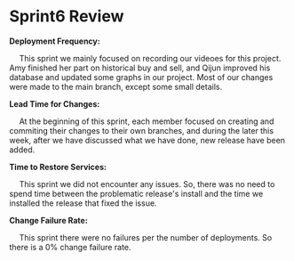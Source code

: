 # Sprint6 Review

**Deployment Frequency:**

 &emsp; This sprint we mainly focused on recording our videoes for this project. Amy finished her part on historical buy and sell, and Qijun improved his database and updated some graphs in our project. 
 Most of our changes were made to the main branch, except some small details.

**Lead Time for Changes:**

 &emsp; At the beginning of this sprint, each member focused on creating and commiting their changes to their own branches, and during the later this week, after we have discussed what we have done, new release have been added. 

**Time to Restore Services:**

 &emsp; This sprint we did not encounter any issues.
 So, there was no need to spend time between the problematic release's install and the time we installed the release that fixed the issue.

**Change Failure Rate:**

 &emsp; This sprint there were no failures per the number of deployments. 
 So there is a 0% change failure rate.
